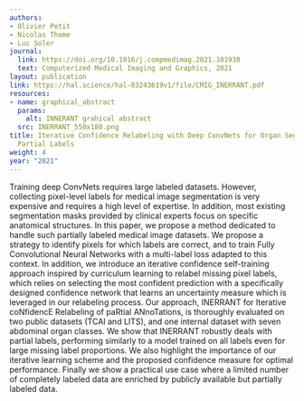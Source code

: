 ```yaml
---
authors:
- Olivier Petit
- Nicolas Thome
- Luc Soler
journal:
  link: https://doi.org/10.1016/j.compmedimag.2021.101938
  text: Computerized Medical Imaging and Graphics, 2021
layout: publication
link: https://hal.science/hal-03243619v1/file/CMIG_INERRANT.pdf
resources:
- name: graphical_abstract
  params:
    alt: INNERANT grahical abstract
  src: INERRANT_550x180.png
title: Iterative Confidence Relabeling with Deep ConvNets for Organ Segmentation with
  Partial Labels
weight: 4
year: "2021"
---
```


Training deep ConvNets requires large labeled datasets. However, collecting pixel-level labels for medical image segmentation is very expensive and requires a high level of expertise. In addition, most existing segmentation masks provided by clinical experts focus on specific anatomical structures. In this paper, we propose a method dedicated to handle such partially labeled medical image datasets. We propose a strategy to identify pixels for which labels are correct, and to train Fully Convolutional Neural Networks with a multi-label loss adapted to this context. In addition, we introduce an iterative confidence self-training approach inspired by curriculum learning to relabel missing pixel labels, which relies on selecting the most confident prediction with a specifically designed confidence network that learns an uncertainty measure which is leveraged in our relabeling process. Our approach, INERRANT for Iterative coNfidencE Relabeling of paRtial ANnoTations, is thoroughly evaluated on two public datasets (TCAI and LITS), and one internal dataset with seven abdominal organ classes. We show that INERRANT robustly deals with partial labels, performing similarly to a model trained on all labels even for large missing label proportions. We also highlight the importance of our iterative learning scheme and the proposed confidence measure for optimal performance. Finally we show a practical use case where a limited number of completely labeled data are enriched by publicly available but partially labeled data.